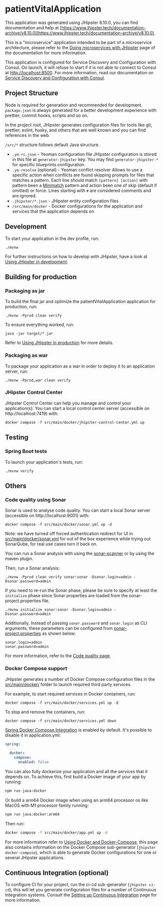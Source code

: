 # patientVitalApplication

This application was generated using JHipster 8.10.0, you can find documentation and help
at [https://www.jhipster.tech/documentation-archive/v8.10.0](https://www.jhipster.tech/documentation-archive/v8.10.0).

This is a "microservice" application intended to be part of a microservice architecture, please refer to
the [Doing microservices with JHipster][] page of the documentation for more information.

This application is configured for Service Discovery and Configuration with Consul. On launch, it will refuse to start
if it is not able to connect to Consul at [http://localhost:8500](http://localhost:8500). For more information, read our
documentation on [Service Discovery and Configuration with Consul][].

## Project Structure

Node is required for generation and recommended for development. `package.json` is always generated for a better
development experience with prettier, commit hooks, scripts and so on.

In the project root, JHipster generates configuration files for tools like git, prettier, eslint, husky, and others that
are well known and you can find references in the web.

`/src/*` structure follows default Java structure.

- `.yo-rc.json` - Yeoman configuration file
  JHipster configuration is stored in this file at `generator-jhipster` key. You may find `generator-jhipster-*` for
  specific blueprints configuration.
- `.yo-resolve` (optional) - Yeoman conflict resolver
  Allows to use a specific action when conflicts are found skipping prompts for files that matches a pattern. Each line
  should match `[pattern] [action]` with pattern been a [Minimatch](https://github.com/isaacs/minimatch#minimatch)
  pattern and action been one of skip (default if omitted) or force. Lines starting with `#` are considered comments and
  are ignored.
- `.jhipster/*.json` - JHipster entity configuration files
- `/src/main/docker` - Docker configurations for the application and services that the application depends on

## Development

To start your application in the dev profile, run:

```
./mvnw
```

For further instructions on how to develop with JHipster, have a look at [Using JHipster in development][].

## Building for production

### Packaging as jar

To build the final jar and optimize the patientVitalApplication application for production, run:

```
./mvnw -Pprod clean verify
```

To ensure everything worked, run:

```
java -jar target/*.jar
```

Refer to [Using JHipster in production][] for more details.

### Packaging as war

To package your application as a war in order to deploy it to an application server, run:

```
./mvnw -Pprod,war clean verify
```

### JHipster Control Center

JHipster Control Center can help you manage and control your application(s). You can start a local control center
server (accessible on http://localhost:7419) with:

```
docker compose -f src/main/docker/jhipster-control-center.yml up
```

## Testing

### Spring Boot tests

To launch your application's tests, run:

```
./mvnw verify
```

## Others

### Code quality using Sonar

Sonar is used to analyse code quality. You can start a local Sonar server (accessible on http://localhost:9001) with:

```
docker compose -f src/main/docker/sonar.yml up -d
```

Note: we have turned off forced authentication redirect for UI in [src/main/docker/sonar.yml](src/main/docker/sonar.yml)
for out of the box experience while trying out SonarQube, for real use cases turn it back on.

You can run a Sonar analysis with using
the [sonar-scanner](https://docs.sonarqube.org/display/SCAN/Analyzing+with+SonarQube+Scanner) or by using the maven
plugin.

Then, run a Sonar analysis:

```
./mvnw -Pprod clean verify sonar:sonar -Dsonar.login=admin -Dsonar.password=admin
```

If you need to re-run the Sonar phase, please be sure to specify at least the `initialize` phase since Sonar properties
are loaded from the sonar-project.properties file.

```
./mvnw initialize sonar:sonar -Dsonar.login=admin -Dsonar.password=admin
```

Additionally, Instead of passing `sonar.password` and `sonar.login` as CLI arguments, these parameters can be configured
from [sonar-project.properties](sonar-project.properties) as shown below:

```
sonar.login=admin
sonar.password=admin
```

For more information, refer to the [Code quality page][].

### Docker Compose support

JHipster generates a number of Docker Compose configuration files in the [src/main/docker/](src/main/docker/) folder to
launch required third party services.

For example, to start required services in Docker containers, run:

```
docker compose -f src/main/docker/services.yml up -d
```

To stop and remove the containers, run:

```
docker compose -f src/main/docker/services.yml down
```

[Spring Docker Compose Integration](https://docs.spring.io/spring-boot/reference/features/dev-services.html) is enabled
by default. It's possible to disable it in application.yml:

```yaml
spring:
  ...
  docker:
    compose:
      enabled: false
```

You can also fully dockerize your application and all the services that it depends on.
To achieve this, first build a Docker image of your app by running:

```sh
npm run java:docker
```

Or build a arm64 Docker image when using an arm64 processor os like MacOS with M1 processor family running:

```sh
npm run java:docker:arm64
```

Then run:

```sh
docker compose -f src/main/docker/app.yml up -d
```

For more information refer to [Using Docker and Docker-Compose][], this page also contains information on the Docker
Compose sub-generator (`jhipster docker-compose`), which is able to generate Docker configurations for one or several
JHipster applications.

## Continuous Integration (optional)

To configure CI for your project, run the ci-cd sub-generator (`jhipster ci-cd`), this will let you generate
configuration files for a number of Continuous Integration systems. Consult the [Setting up Continuous Integration][]
page for more information.

[JHipster Homepage and latest documentation]: https://www.jhipster.tech

[JHipster 8.10.0 archive]: https://www.jhipster.tech/documentation-archive/v8.10.0

[Doing microservices with JHipster]: https://www.jhipster.tech/documentation-archive/v8.10.0/microservices-architecture/

[Using JHipster in development]: https://www.jhipster.tech/documentation-archive/v8.10.0/development/

[Service Discovery and Configuration with Consul]: https://www.jhipster.tech/documentation-archive/v8.10.0/microservices-architecture/#consul

[Using Docker and Docker-Compose]: https://www.jhipster.tech/documentation-archive/v8.10.0/docker-compose

[Using JHipster in production]: https://www.jhipster.tech/documentation-archive/v8.10.0/production/

[Running tests page]: https://www.jhipster.tech/documentation-archive/v8.10.0/running-tests/

[Code quality page]: https://www.jhipster.tech/documentation-archive/v8.10.0/code-quality/

[Setting up Continuous Integration]: https://www.jhipster.tech/documentation-archive/v8.10.0/setting-up-ci/

[Node.js]: https://nodejs.org/

[NPM]: https://www.npmjs.com/
